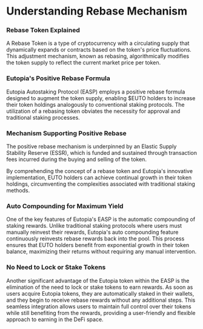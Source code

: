 # Understanding Rebase Mechanism

### Rebase Token Explained

A Rebase Token is a type of cryptocurrency with a circulating supply that dynamically expands or contracts based on the token's price fluctuations. This adjustment mechanism, known as rebasing, algorithmically modifies the token supply to reflect the current market price per token.

### Eutopia's Positive Rebase Formula

Eutopia Autostaking Protocol (EASP) employs a positive rebase formula designed to augment the token supply, enabling $EUTO holders to increase their token holdings analogously to conventional staking protocols. The utilization of a rebasing token obviates the necessity for approval and traditional staking processes.

### Mechanism Supporting Positive Rebase

The positive rebase mechanism is underpinned by an Elastic Supply Stability Reserve (ESSR), which is funded and sustained through transaction fees incurred during the buying and selling of the token.

By comprehending the concept of a rebase token and Eutopia's innovative implementation, EUTO holders can achieve continual growth in their token holdings, circumventing the complexities associated with traditional staking methods.

### Auto Compounding for Maximum Yield

One of the key features of Eutopia's EASP is the automatic compounding of staking rewards. Unlike traditional staking protocols where users must manually reinvest their rewards, Eutopia's auto compounding feature continuously reinvests rebase rewards back into the pool. This process ensures that EUTO holders benefit from exponential growth in their token balance, maximizing their returns without requiring any manual intervention.

### No Need to Lock or Stake Tokens

Another significant advantage of the Eutopia token within the EASP is the elimination of the need to lock or stake tokens to earn rewards. As soon as users acquire Eutopia tokens, they are automatically staked in their wallets, and they begin to receive rebase rewards without any additional steps. This seamless integration allows users to maintain full control over their tokens while still benefiting from the rewards, providing a user-friendly and flexible approach to earning in the DeFi space.
